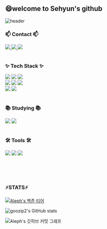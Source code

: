 ## 😄welcome to Sehyun's github

<!--
**goozip2/goozip2** is a ✨ _special_ ✨ repository because its `README.md` (this file) appears on your GitHub profile.

Here are some ideas to get you started:

- 🔭 I’m currently working on ...
- 🌱 I’m currently learning ...
- 👯 I’m looking to collaborate on ...
- 🤔 I’m looking for help with ...
- 💬 Ask me about ...
- 📫 How to reach me: ...
- 😄 Pronouns: ...
- ⚡ Fun fact: ...
-->


![header](https://capsule-render.vercel.app/api?type=waving&color=auto&height=300&section=header&text=Hi%20there👋&fontSize=90)

### 📫 Contact 📫
<div>
  <a href="https://velog.io/@goozip2/">
    <img src="https://img.shields.io/badge/Velog-1EBC8F?style=for-the-badge&logo=velog&logoColor=white" />
  </a>
  <a href="https://habitual-grin-6ec.notion.site/s-Portfolio-12e9600f6459802b91c1eb2a1d7f48b8?pvs=4">
    <img src="https://img.shields.io/badge/Notion-000000?style=for-the-badge&logo=notion&logoColor=white"/>
  </a>
  <a href="mailto:goozip2@gmail.com">
    <img src="https://img.shields.io/badge/goozip2@gmail.com-D14836?style=for-the-badge&logo=gmail&logoColor=white"/>
  </a>
</div>

<br>

### ✨ Tech Stack ✨
<div>
  <img src="https://img.shields.io/badge/javascript-F7DF1E.svg?style=for-the-badge&logo=javascript&logoColor=20232a" />
  <img src="https://img.shields.io/badge/html5-E34F26.svg?style=for-the-badge&logo=html5&logoColor=white" />
  <img src="https://img.shields.io/badge/css3-1572B6.svg?style=for-the-badge&logo=css3&logoColor=white" />
</div>
<div>
  <img src="https://img.shields.io/badge/java-007396?style=for-the-badge&logo=java&logoColor=white">
  <img src="https://img.shields.io/badge/spring-6DB33F?style=for-the-badge&logo=spring&logoColor=white">
  <img src="https://img.shields.io/badge/springboot-6DB33F?style=for-the-badge&logo=springboot&logoColor=white">
</div>
<div>
  <img src="https://img.shields.io/badge/python-3670A0?style=for-the-badge&logo=python&logoColor=ffdd54" />
  <img src="https://img.shields.io/badge/mysql-4479A1?style=for-the-badge&logo=mysql&logoColor=white">
</div>

<br>

### 📚 Studying 📚
<div>
  <img src="https://img.shields.io/badge/AWS-000000?style=for-the-badge&logo=AmazonAWS&logoColor=white">
  <img src="https://img.shields.io/badge/Docker-2496ED?style=for-the-badge&logo=Docker&logoColor=white">
</div>

<br>

### 🛠 Tools 🛠
<div>
  <img src="https://img.shields.io/badge/git-F05033.svg?style=for-the-badge&logo=git&logoColor=white" />
  <img src="https://img.shields.io/badge/github-181717.svg?style=for-the-badge&logo=github&logoColor=white" />
  <img src="https://img.shields.io/badge/Notion-F3F3F3.svg?style=for-the-badge&logo=notion&logoColor=black" />
</div>

<br><br><br>

### ⚡STATS⚡
<!--github 언어 사용 순위
![Top Langs](https://github-readme-stats.vercel.app/api/top-langs/?username=goozip2&layout=compact&theme=dracula)
<br>-->
<!--백준 티어-->
[![Aleph's 백준 티어](http://mazassumnida.wtf/api/v2/generate_badge?boj=zzongal2)](https://solved.ac/zzongal2)
<br>
<!--github 통계-->
![goozip2's GitHub stats](https://github-readme-stats.vercel.app/api?username=goozip2&show_icons=true&theme=radical)
<br>
<!-- 깃허브 커밋 그래프 -->
![Aleph's 깃허브 커밋 그래프](https://github-readme-activity-graph.vercel.app/graph?username=goozip2&theme=react-dark)
